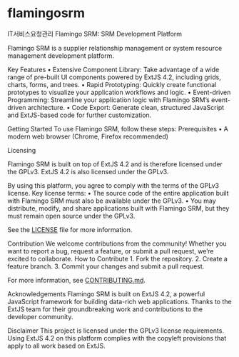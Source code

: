 # flamingosrm
IT서비스요청관리 Flamingo SRM: SRM Development Platform

Flamingo SRM is a supplier relationship management or system resource management development platform.

Key Features
• Extensive Component Library: Take advantage of a wide range of pre-built UI components powered by ExtJS 4.2, including grids, charts, forms, and trees.
• Rapid Prototyping: Quickly create functional prototypes to visualize your application workflows and logic.
• Event-driven Programming: Streamline your application logic with Flamingo SRM’s event-driven architecture.
• Code Export: Generate clean, structured JavaScript and ExtJS-based code for further customization.

Getting Started
To use Flamingo SRM, follow these steps:
Prerequisites
• A modern web browser (Chrome, Firefox recommended)

Licensing

Flamingo SRM is built on top of ExtJS 4.2 and is therefore licensed under the GPLv3. ExtJS 4.2 is also licensed under the GPLv3. 

By using this platform, you agree to comply with the terms of the GPLv3 license. 
Key license terms: • The source code of the entire application built with Flamingo SRM must also be available under the GPLv3. • You may distribute, modify, and share applications built with Flamingo SRM, but they must remain open source under the GPLv3. 

See the <a href="https://github.com/srpost-corp/flamingosrm/blob/main/LICENSE">LICENSE</a> file for more information.

Contribution
We welcome contributions from the community! Whether you want to report a bug, request a feature, or submit a pull request, we’re excited to collaborate.
How to Contribute 1. Fork the repository. 2. Create a feature branch. 3. Commit your changes and submit a pull request.

For more information, see <a href="https://github.com/srpost-corp/flamingosrm/CONTRIBUTING.md">CONTRIBUTING.md</a>.

Acknowledgements
Flamingo SRM is built on ExtJS 4.2, a powerful JavaScript framework for building data-rich web applications. Thanks to the ExtJS team for their groundbreaking work and contributions to the developer community.

Disclaimer
This project is licensed under the GPLv3 license requirements. Using ExtJS 4.2 on this platform complies with the copyleft provisions that apply to all work based on ExtJS.
